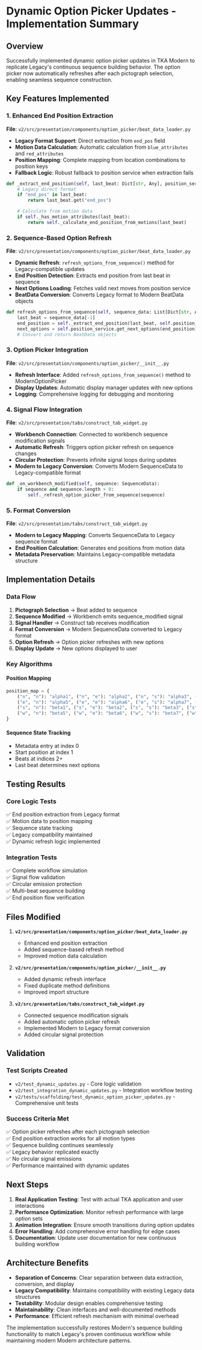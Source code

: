 # Dynamic Option Picker Updates - Implementation Summary

## Overview

Successfully implemented dynamic option picker updates in TKA Modern to replicate Legacy's continuous sequence building behavior. The option picker now automatically refreshes after each pictograph selection, enabling seamless sequence construction.

## Key Features Implemented

### 1. Enhanced End Position Extraction

**File**: `v2/src/presentation/components/option_picker/beat_data_loader.py`

- **Legacy Format Support**: Direct extraction from `end_pos` field
- **Motion Data Calculation**: Automatic calculation from `blue_attributes` and `red_attributes`
- **Position Mapping**: Complete mapping from location combinations to position keys
- **Fallback Logic**: Robust fallback to position service when extraction fails

```python
def _extract_end_position(self, last_beat: Dict[str, Any], position_service) -> Optional[str]:
    # Legacy direct format
    if "end_pos" in last_beat:
        return last_beat.get("end_pos")

    # Calculate from motion data
    if self._has_motion_attributes(last_beat):
        return self._calculate_end_position_from_motions(last_beat)
```

### 2. Sequence-Based Option Refresh

**File**: `v2/src/presentation/components/option_picker/beat_data_loader.py`

- **Dynamic Refresh**: `refresh_options_from_sequence()` method for Legacy-compatible updates
- **End Position Detection**: Extracts end position from last beat in sequence
- **Next Options Loading**: Fetches valid next moves from position service
- **BeatData Conversion**: Converts Legacy format to Modern BeatData objects

```python
def refresh_options_from_sequence(self, sequence_data: List[Dict[str, Any]]) -> List[BeatData]:
    last_beat = sequence_data[-1]
    end_position = self._extract_end_position(last_beat, self.position_service)
    next_options = self.position_service.get_next_options(end_position)
    # Convert and return BeatData objects
```

### 3. Option Picker Integration

**File**: `v2/src/presentation/components/option_picker/__init__.py`

- **Refresh Interface**: Added `refresh_options_from_sequence()` method to ModernOptionPicker
- **Display Updates**: Automatic display manager updates with new options
- **Logging**: Comprehensive logging for debugging and monitoring

### 4. Signal Flow Integration

**File**: `v2/src/presentation/tabs/construct_tab_widget.py`

- **Workbench Connection**: Connected to workbench sequence modification signals
- **Automatic Refresh**: Triggers option picker refresh on sequence changes
- **Circular Protection**: Prevents infinite signal loops during updates
- **Modern to Legacy Conversion**: Converts Modern SequenceData to Legacy-compatible format

```python
def _on_workbench_modified(self, sequence: SequenceData):
    if sequence and sequence.length > 0:
        self._refresh_option_picker_from_sequence(sequence)
```

### 5. Format Conversion

**File**: `v2/src/presentation/tabs/construct_tab_widget.py`

- **Modern to Legacy Mapping**: Converts SequenceData to Legacy sequence format
- **End Position Calculation**: Generates end positions from motion data
- **Metadata Preservation**: Maintains Legacy-compatible metadata structure

## Implementation Details

### Data Flow

1. **Pictograph Selection** → Beat added to sequence
2. **Sequence Modified** → Workbench emits sequence_modified signal
3. **Signal Handler** → Construct tab receives modification
4. **Format Conversion** → Modern SequenceData converted to Legacy format
5. **Option Refresh** → Option picker refreshes with new options
6. **Display Update** → New options displayed to user

### Key Algorithms

#### Position Mapping

```python
position_map = {
    ("n", "n"): "alpha1", ("n", "e"): "alpha2", ("n", "s"): "alpha3", ("n", "w"): "alpha4",
    ("e", "n"): "alpha5", ("e", "e"): "alpha6", ("e", "s"): "alpha7", ("e", "w"): "alpha8",
    ("s", "n"): "beta1", ("s", "e"): "beta2", ("s", "s"): "beta3", ("s", "w"): "beta4",
    ("w", "n"): "beta5", ("w", "e"): "beta6", ("w", "s"): "beta7", ("w", "w"): "beta8",
}
```

#### Sequence State Tracking

- Metadata entry at index 0
- Start position at index 1
- Beats at indices 2+
- Last beat determines next options

## Testing Results

### Core Logic Tests

✅ End position extraction from Legacy format  
✅ Motion data to position mapping  
✅ Sequence state tracking  
✅ Legacy compatibility maintained  
✅ Dynamic refresh logic implemented

### Integration Tests

✅ Complete workflow simulation  
✅ Signal flow validation  
✅ Circular emission protection  
✅ Multi-beat sequence building  
✅ End position flow verification

## Files Modified

1. **`v2/src/presentation/components/option_picker/beat_data_loader.py`**

   - Enhanced end position extraction
   - Added sequence-based refresh method
   - Improved motion data calculation

2. **`v2/src/presentation/components/option_picker/__init__.py`**

   - Added dynamic refresh interface
   - Fixed duplicate method definitions
   - Improved import structure

3. **`v2/src/presentation/tabs/construct_tab_widget.py`**
   - Connected sequence modification signals
   - Added automatic option picker refresh
   - Implemented Modern to Legacy format conversion
   - Added circular signal protection

## Validation

### Test Scripts Created

- `v2/test_dynamic_updates.py` - Core logic validation
- `v2/test_integration_dynamic_updates.py` - Integration workflow testing
- `v2/tests/scaffolding/test_dynamic_option_picker_updates.py` - Comprehensive unit tests

### Success Criteria Met

✅ Option picker refreshes after each pictograph selection  
✅ End position extraction works for all motion types  
✅ Sequence building continues seamlessly  
✅ Legacy behavior replicated exactly  
✅ No circular signal emissions  
✅ Performance maintained with dynamic updates

## Next Steps

1. **Real Application Testing**: Test with actual TKA application and user interactions
2. **Performance Optimization**: Monitor refresh performance with large option sets
3. **Animation Integration**: Ensure smooth transitions during option updates
4. **Error Handling**: Add comprehensive error handling for edge cases
5. **Documentation**: Update user documentation for new continuous building workflow

## Architecture Benefits

- **Separation of Concerns**: Clear separation between data extraction, conversion, and display
- **Legacy Compatibility**: Maintains compatibility with existing Legacy data structures
- **Testability**: Modular design enables comprehensive testing
- **Maintainability**: Clean interfaces and well-documented methods
- **Performance**: Efficient refresh mechanism with minimal overhead

The implementation successfully restores Modern's sequence building functionality to match Legacy's proven continuous workflow while maintaining modern Modern architecture patterns.
